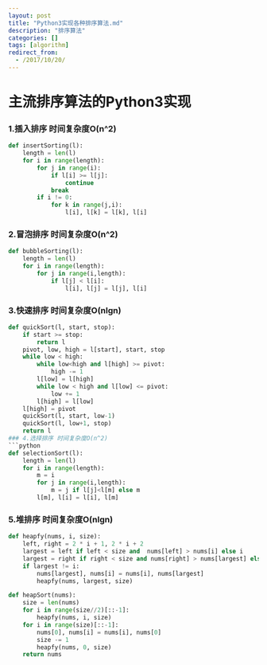 ```yaml
---
layout: post
title: "Python3实现各种排序算法.md"
description: "排序算法"
categories: []
tags: [algorithm]
redirect_from:
  - /2017/10/20/
---
```

# 主流排序算法的Python3实现
### 1.插入排序 时间复杂度O(n^2)
```python
def insertSorting(l):
    length = len(l)
    for i in range(length):
        for j in range(i):
            if l[i] >= l[j]:
                continue
            break
        if i != 0:
            for k in range(j,i):
                l[i], l[k] = l[k], l[i]
```
### 2.冒泡排序 时间复杂度O(n^2)
```python
def bubbleSorting(l):
    length = len(l)
    for i in range(length):
        for j in range(i,length):
            if l[j] < l[i]:
                l[i], l[j] = l[j], l[i]
```
### 3.快速排序 时间复杂度O(nlgn)
```python
def quickSort(l, start, stop):
    if start >= stop:
        return l
    pivot, low, high = l[start], start, stop
    while low < high:
        while low<high and l[high] >= pivot:
            high -= 1
        l[low] = l[high]
        while low < high and l[low] <= pivot:
            low += 1
        l[high] = l[low]
    l[high] = pivot
    quickSort(l, start, low-1)
    quickSort(l, low+1, stop)
    return l
### 4.选择排序 时间复杂度O(n^2)
```python
def selectionSort(l):
    length = len(l)
    for i in range(length):
        m = i
        for j in range(i,length):
            m = j if l[j]<l[m] else m
        l[m], l[i] = l[i], l[m]
```
### 5.堆排序 时间复杂度O(nlgn)
```python
def heapfy(nums, i, size):
    left, right = 2 * i + 1, 2 * i + 2
    largest = left if left < size and  nums[left] > nums[i] else i
    largest = right if right < size and nums[right] > nums[largest] else largest
    if largest != i:
        nums[largest], nums[i] = nums[i], nums[largest]
        heapfy(nums, largest, size)

def heapSort(nums):
    size = len(nums)
    for i in range(size//2)[::-1]:
        heapfy(nums, i, size)
    for i in range(size)[::-1]:
        nums[0], nums[i] = nums[i], nums[0]
        size -= 1
        heapfy(nums, 0, size)
    return nums
```
